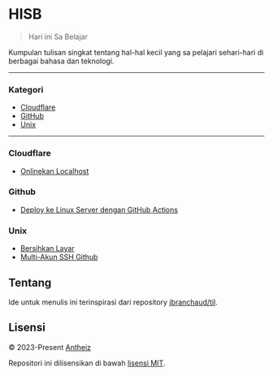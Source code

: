 # HISB

> Hari ini Sa Belajar

Kumpulan tulisan singkat tentang hal-hal kecil yang sa pelajari sehari-hari di berbagai bahasa dan teknologi.

---

### Kategori

* [Cloudflare](#cloudflare)
* [GitHub](#github)
* [Unix](#unix)

---

### Cloudflare

- [Onlinekan Localhost](cloudflare/onlinekan-localhost.md)


### Github

- [Deploy ke Linux Server dengan GitHub Actions](github/deploy-linux-github-actions.md)


### Unix

- [Bersihkan Layar](unix/bersihkan-layar.md)
- [Multi-Akun SSH Github](unix/multi-ssh-keys.md) 

## Tentang

Ide untuk menulis ini terinspirasi dari repository
[jbranchaud/til](https://github.com/jbranchaud/til).

## Lisensi

&copy; 2023-Present [Antheiz](https://github.com/antheiz)

Repositori ini dilisensikan di bawah [lisensi MIT](LICENSE).
